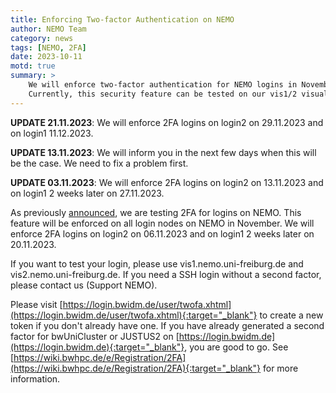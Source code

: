 ```yaml
---
title: Enforcing Two-factor Authentication on NEMO
author: NEMO Team
category: news
tags: [NEMO, 2FA]
date: 2023-10-11
motd: true
summary: >
    We will enforce two-factor authentication for NEMO logins in November.
    Currently, this security feature can be tested on our vis1/2 visualization nodes.
---
```


**UPDATE 21.11.2023**: We will enforce 2FA logins on login2 on 29.11.2023 and on login1 11.12.2023.

**UPDATE 13.11.2023**: We will inform you in the next few days when this will be the case. We need to fix a problem first.

**UPDATE 03.11.2023**: We will enforce 2FA logins on login2 on 13.11.2023 and on login1 2 weeks later on 27.11.2023.

As previously [announced](/news/2023/08/08/Testing-2FA-on-NEMO/), we are testing 2FA for logins on NEMO.
This feature will be enforced on all login nodes on NEMO in November.
We will enforce 2FA logins on login2 on 06.11.2023 and on login1 2 weeks later on 20.11.2023.

If you want to test your login, please use vis1.nemo.uni-freiburg.de and vis2.nemo.uni-freiburg.de.
If you need a SSH login without a second factor, please contact us (Support NEMO).

Please visit [https://login.bwidm.de/user/twofa.xhtml](https://login.bwidm.de/user/twofa.xhtml){:target="_blank"} to create a new token if you don't already have one.
If you have already generated a second factor for bwUniCluster or JUSTUS2 on [https://login.bwidm.de](https://login.bwidm.de){:target="_blank"}, you are good to go.
See [https://wiki.bwhpc.de/e/Registration/2FA](https://wiki.bwhpc.de/e/Registration/2FA){:target="_blank"} for more information.
